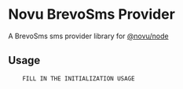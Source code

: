 # Novu BrevoSms Provider

A BrevoSms sms provider library for [@novu/node](https://github.com/novuhq/novu)

## Usage

```javascript
    FILL IN THE INITIALIZATION USAGE
```

